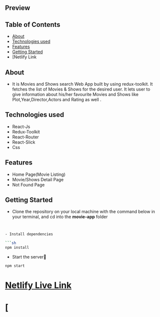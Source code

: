 ## Preview

## Table of Contents

- [About](#about)
- [Technologies used](#technologies-used)
- [Features](#features)
- [Getting Started](#getting-started)
- [Netlify Link

## About

- It is Movies and Shows search Web App built by using redux-toolkit. It fetches the list of Movies & Shows for the desired user. It lets user to give information about his/her favourite Movies and Shows like Plot,Year,Director,Actors and Rating as well .

## Technologies used

- React-Js
- Redux-Toolkit
- React-Router
- React-Slick
- Css

## Features

<ul>
  <li>Home Page(Movie Listing)</li>
  <li>Movie/Shows Detail Page</li>
  <li>Not Found Page</li>
</ul>

## Getting Started

- Clone the repository on your local machine with the command below in your terminal, and cd into the **movie-app** folder

````sh


- Install dependencies

```sh
npm install
````

- Start the server🚀

```sh
npm start
```

# [Netlify Live Link](https://leena-movieapp.netlify.app/)

# [
